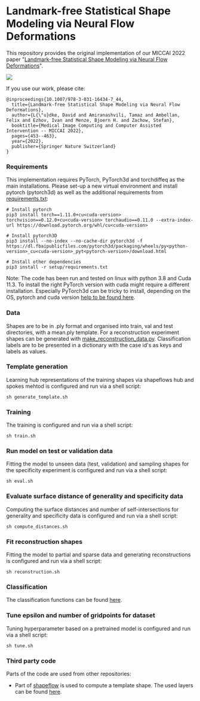 # Landmark-free Statistical Shape Modeling via Neural Flow Deformations

This repository provides the original implementation of our MICCAI 2022 paper "[Landmark-free Statistical Shape Modeling via Neural Flow Deformations](https://arxiv.org/abs/2209.06861)".


![](img/teaser.png)


If you use our work, please cite:

```
@inproceedings{10.1007/978-3-031-16434-7_44,
  title={Landmark-free Statistical Shape Modeling via Neural Flow Deformations},
  author={L{\"u}dke, David and Amiranashvili, Tamaz and Ambellan, Felix and Ezhov, Ivan and Menze, Bjoern H. and Zachow, Stefan},
  booktitle={Medical Image Computing and Computer Assisted Intervention -- MICCAI 2022},
  pages={453--463},
  year={2022},
  publisher={Springer Nature Switzerland}
}
```

### Requirements

This implementation requires PyTorch, PyTorch3d and torchdiffeq as the main installations.
Please set-up a new virtual environment and install pytorch (pytorch3d) as well as the additional requirements from [requirements.txt](/setup/requirements.txt):

```
# Install pytorch
pip3 install torch==1.11.0+cu<cuda-version> torchvision==0.12.0+cu<cuda-version> torchaudio==0.11.0 --extra-index-url https://download.pytorch.org/whl/cu<cuda-version>

# Install pytorch3D
pip3 install --no-index --no-cache-dir pytorch3d -f https://dl.fbaipublicfiles.com/pytorch3d/packaging/wheels/py<python-version>_cu<cuda-version>_pyt<pytorch-version>/download.html

# Install other dependencies
pip3 install -r setup/requirements.txt 
```

Note: The code has been run and tested on linux with python 3.8 and Cuda 11.3. 
To install the right PyTorch version with cuda might require a different installation.
Especially PyTorch3d can be tricky to install, depending on the OS, pytorch and cuda version [help to be found here](https://github.com/facebookresearch/pytorch3d/blob/main/INSTALL.md).

### Data

Shapes are to be in .ply format and organised into train, val and test directories, with a mean.ply template.
For a reconstruction experiment shapes can be generated with [make_reconstruction_data.py](utils/make_reconstruction_data.py).
Classification labels are to be presented in a dictionary with the case id's as keys and labels as values.


### Template generation

Learning hub representations of the training shapes via shapeflows hub and spokes mehtod is configured and run via a shell script:
```
sh generate_template.sh
```


### Training

The training is configured and run via a shell script:
```
sh train.sh
```

### Run model on test or validation data

Fitting the model to unseen data (test, validation) and sampling shapes for the specificity experiment is configured and run via a shell script:
```
sh eval.sh
```

### Evaluate surface distance of generality and specificity data

Computing the surface distances and number of self-intersections for generality and specificity data is configured and run via a shell script:
```
sh compute_distances.sh
```

### Fit reconstruction shapes

Fitting the model to partial and sparse data and generating reconstructions is configured and run via a shell script:
```
sh reconstruction.sh
```

### Classification

The classification functions can be found [here](utils/classifier.py).

### Tune epsilon and number of gridpoints for dataset

Tuning hyperparameter based on a pretrained model is configured and run via a shell script:
```
sh tune.sh
```

### Third party code

Parts of the code are used from other repositories:
* Part of [shapeflow](https://github.com/maxjiang93/ShapeFlow) is used to compute a template shape. The used layers can be found [here](shapeflow).
